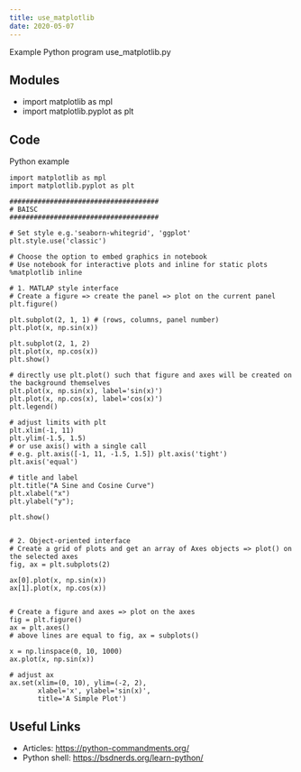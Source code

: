 ```yaml
---
title: use_matplotlib
date: 2020-05-07
---
```

Example Python program use_matplotlib.py

## Modules

* import matplotlib as mpl
* import matplotlib.pyplot as plt

## Code

Python example

    import matplotlib as mpl
    import matplotlib.pyplot as plt
    
    #####################################
    # BAISC
    #####################################
    
    # Set style e.g.'seaborn-whitegrid', 'ggplot'
    plt.style.use('classic')
    
    # Choose the option to embed graphics in notebook
    # Use notebook for interactive plots and inline for static plots
    %matplotlib inline
    
    # 1. MATLAP style interface
    # Create a figure => create the panel => plot on the current panel
    plt.figure()
    
    plt.subplot(2, 1, 1) # (rows, columns, panel number)
    plt.plot(x, np.sin(x))
    
    plt.subplot(2, 1, 2)
    plt.plot(x, np.cos(x))
    plt.show()
    
    # directly use plt.plot() such that figure and axes will be created on the background themselves
    plt.plot(x, np.sin(x), label='sin(x)')
    plt.plot(x, np.cos(x), label='cos(x)')
    plt.legend()
    
    # adjust limits with plt
    plt.xlim(-1, 11)
    plt.ylim(-1.5, 1.5)
    # or use axis() with a single call
    # e.g. plt.axis([-1, 11, -1.5, 1.5]) plt.axis('tight') plt.axis('equal')
    
    # title and label
    plt.title("A Sine and Cosine Curve")
    plt.xlabel("x")
    plt.ylabel("y");
    
    plt.show()
    
    
    # 2. Object-oriented interface
    # Create a grid of plots and get an array of Axes objects => plot() on the selected axes
    fig, ax = plt.subplots(2)
    
    ax[0].plot(x, np.sin(x))
    ax[1].plot(x, np.cos(x))
    
    
    # Create a figure and axes => plot on the axes
    fig = plt.figure()
    ax = plt.axes()
    # above lines are equal to fig, ax = subplots()
    
    x = np.linspace(0, 10, 1000)
    ax.plot(x, np.sin(x))
    
    # adjust ax
    ax.set(xlim=(0, 10), ylim=(-2, 2),
           xlabel='x', ylabel='sin(x)',
           title='A Simple Plot')

## Useful Links

- Articles: https://python-commandments.org/
- Python shell: https://bsdnerds.org/learn-python/
